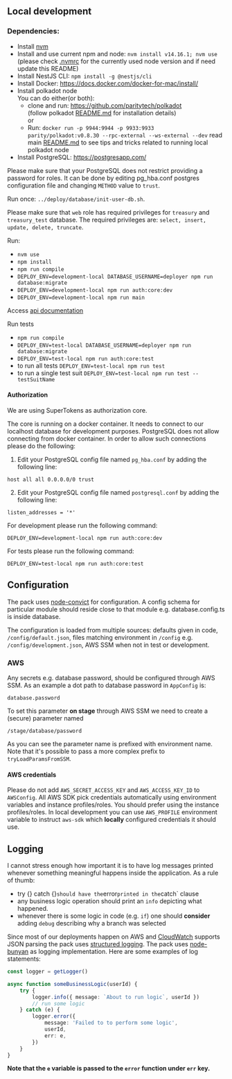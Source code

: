 ## Local development

### Dependencies:

-   Install [nvm](https://github.com/nvm-sh/nvm#install--update-script)
-   Install and use current npm and node: `nvm install v14.16.1; nvm use`  
    (please check [.nvmrc](../.nvmrc) for the currently used node version and if need update this README)
-   Install NestJS CLI: `npm install -g @nestjs/cli`
-   Install Docker: https://docs.docker.com/docker-for-mac/install/
-   Install polkadot node  
    You can do either(or both):
    -   clone and run: https://github.com/paritytech/polkadot  
         (follow polkadot [README.md](https://github.com/paritytech/polkadot/blob/master/README.md) for installation details)  
        or
    -   Run: `docker run -p 9944:9944 -p 9933:9933 parity/polkadot:v0.8.30 --rpc-external --ws-external --dev`
        read main [README.md](../README.md) to see tips and tricks related to running local polkadot node
-   Install PostgreSQL: https://postgresapp.com/

Please make sure that your PostgreSQL does not restrict providing a password for roles. It can be done by editing pg_hba.conf postgres configuration file and changing `METHOD` value to `trust`.

Run once:
`../deploy/database/init-user-db.sh`.

Please make sure that `web` role has required privileges for `treasury` and `treasury_test` database. The required privileges are:
`select, insert, update, delete, truncate`.

Run:

-   `nvm use`
-   `npm install`
-   `npm run compile`
-   `DEPLOY_ENV=development-local DATABASE_USERNAME=deployer npm run database:migrate`
-   `DEPLOY_ENV=development-local npm run auth:core:dev`
-   `DEPLOY_ENV=development-local npm run main`

Access [api documentation](http://localhost:3001/api/documentation/)

Run tests

-   `npm run compile`
-   `DEPLOY_ENV=test-local DATABASE_USERNAME=deployer npm run database:migrate`
-   `DEPLOY_ENV=test-local npm run auth:core:test`
-   to run all tests `DEPLOY_ENV=test-local npm run test`
-   to run a single test suit `DEPLOY_ENV=test-local npm run test -- testSuitName`

#### Authorization

We are using SuperTokens as authorization core.

The core is running on a docker container. It needs to connect to our localhost database for
development purposes. PostgreSQL does not allow connecting from docker container. In order to allow
such connections please do the following:

1. Edit your PostgreSQL config file named `pg_hba.conf` by adding the following line:

```
host all all 0.0.0.0/0 trust
```

2. Edit your PostgreSQL config file named `postgresql.conf` by adding the following line:

```
listen_addresses = '*'
```

For development please run the following command:

```
DEPLOY_ENV=development-local npm run auth:core:dev
```

For tests please run the following command:

```
DEPLOY_ENV=test-local npm run auth:core:test
```

## Configuration

The pack uses [node-convict](https://github.com/mozilla/node-convict) for configuration.
A config schema for particular module should reside close to that module e.g. database.config.ts is inside database.

The configuration is loaded from multiple sources: defaults given in code, `/config/default.json`, files matching environment in `/config` e.g. `/config/development.json`, AWS SSM when not in test or development.

### AWS

Any secrets e.g. database password, should be configured through AWS SSM.
As an example a dot path to database password in `AppConfig` is:

```
database.password
```

To set this parameter **on stage** through AWS SSM we need to create a (secure) parameter named

```
/stage/database/password
```

As you can see the parameter name is prefixed with environment name.
Note that it's possible to pass a more complex prefix to `tryLoadParamsFromSSM`.

#### AWS credentials

Please do not add `AWS_SECRET_ACCESS_KEY` and `AWS_ACCESS_KEY_ID` to `AWSConfig`.
All AWS SDK pick credentials automatically using environment variables and instance profiles/roles.
You should prefer using the instance profiles/roles.
In local development you can use `AWS_PROFILE` environment variable to instruct `aws-sdk` which **locally** configured credentials it should use.

## Logging

I cannot stress enough how important it is to have log messages printed whenever something meaningful happens inside the application.
As a rule of thumb:

-   try {} catch {}`should have the`error`printed in the`catch` clause
-   any business logic operation should print an `info` depicting what happened.
-   whenever there is some logic in code (e.g. `if`) one should **consider** adding `debug` describing why a branch was selected

Since most of our deployments happen on AWS and [CloudWatch](https://aws.amazon.com/about-aws/whats-new/2015/01/20/amazon-cloudwatch-logs-json-log-format-support/) supports JSON parsing the pack uses [structured logging](https://www.google.com/search?q=structured+logging).
The pack uses [node-bunyan](https://github.com/trentm/node-bunyan) as logging implementation.
Here are some examples of log statements:

```typescript
const logger = getLogger()

async function someBusinessLogic(userId) {
    try {
        logger.info({ message: `About to run logic`, userId })
        // run some logic
    } catch (e) {
        logger.error({
            message: 'Failed to to perform some logic',
            userId,
            err: e,
        })
    }
}
```

**Note that the `e` variable is passed to the `error` function under `err` key.**
